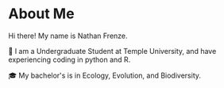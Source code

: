 # About Me

Hi there! My name is Nathan Frenze. 

💼 I am a Undergraduate Student at Temple University, and have experiencing coding in python and R.

🎓 My bachelor's is in Ecology, Evolution, and Biodiversity.

